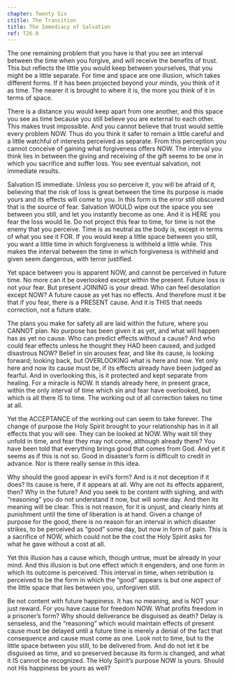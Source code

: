 ```yaml
---
chapter: Twenty Six
ctitle: The Transition
title: The Immediacy of Salvation
ref: T26.8
---
```


The one remaining problem that you have is that you see an interval
between the time when you forgive, and will receive the benefits of
trust. This but reflects the little you would keep between yourselves,
that you might be a little separate. For time and space are one
illusion, which takes different forms. If it has been projected beyond
your minds, you think of it as time. The nearer it is brought to where it
is, the more you think of it in terms of space.

There is a distance you would keep apart from one another, and this
space you see as time because you still believe you are external to each
other. This makes trust impossible. And you cannot believe that trust
would settle every problem NOW. Thus do you think it safer to remain a
little careful and a little watchful of interests perceived as separate.
From this perception you cannot conceive of gaining what forgiveness
offers NOW. The interval you think lies in between the giving and
receiving of the gift seems to be one in which you sacrifice and suffer
loss. You see eventual salvation, not immediate results.

Salvation IS immediate. Unless you so perceive it, you will be afraid of
it, believing that the risk of loss is great between the time its
purpose is made yours and its effects will come to you. In this form is
the error still obscured that is the source of fear. Salvation WOULD
wipe out the space you see between you still, and let you instantly
become as one. And it is HERE you fear the loss would lie. Do not
project this fear to time, for time is not the enemy that you perceive.
Time is as neutral as the body is, except in terms of what you see it
FOR. If you would keep a little space between you still, you want a
little time in which forgiveness is withheld a little while. This makes
the interval between the time in which forgiveness is withheld and given
seem dangerous, with terror justified.

Yet space between you is apparent NOW, and cannot be perceived in future
time. No more can it be overlooked except within the present. Future
loss is not your fear. But present JOINING is your dread. Who can feel
desolation except NOW? A future cause as yet has no effects. And
therefore must it be that if you fear, there is a PRESENT cause. And it
is THIS that needs correction, not a future state.

The plans you make for safety all are laid within the future, where you
CANNOT plan. No purpose has been given it as yet, and what will happen
has as yet no cause. Who can predict effects without a cause? And who
could fear effects unless he thought they HAD been caused, and judged
disastrous NOW? Belief in sin arouses fear, and like its cause, is
looking forward; looking back, but OVERLOOKING
what is here and now. Yet only here and now its cause must be, if its
effects already have been judged as fearful. And in overlooking this, is
it protected and kept separate from healing. For a miracle is NOW. It
stands already here, in present grace, within the only interval of time
which sin and fear have overlooked, but which is all there IS to time.
The working out of all correction takes no time at all.

Yet the ACCEPTANCE of the working out can seem to take forever. The
change of purpose the Holy Spirit brought to your relationship has in it
all effects that you will see. They can be looked at NOW. Why wait till
they unfold in time, and fear they may not come, although already there?
You have been told that everything brings good that comes from God. And
yet it seems as if this is not so. Good in disaster’s form is difficult
to credit in advance. Nor is there really sense in this idea.

Why should the good appear in evil’s form? And is it not deception if it
does? Its cause is here, if it appears at all. Why are not its effects
apparent, then? Why in the future? And you seek to be content with
sighing, and with “reasoning” you do not understand it now, but will
some day. And then its meaning will be clear. This is not reason, for it
is unjust, and clearly hints at punishment until the time of liberation
is at hand. Given a change of purpose for the good, there is no reason
for an interval in which disaster strikes, to be perceived as “good”
some day, but now in form of pain. This is a sacrifice of NOW, which
could not be the cost the Holy Spirit asks for what he gave without a
cost at all.

Yet this illusion has a cause which, though untrue, must be already in
your mind. And this illusion is but one effect which it engenders, and
one form in which its outcome is perceived. This interval in time, when
retribution is perceived to be the form in which the “good” appears is
but one aspect of the little space that lies between you, unforgiven
still.

Be not content with future happiness. It has no meaning, and is NOT your
just reward. For you have cause for freedom NOW. What profits freedom in
a prisoner’s form? Why should deliverance be disguised as death? Delay
is senseless, and the “reasoning” which would maintain effects of
present cause must be delayed until a future time is merely a denial of
the fact that consequence and cause must come as one. Look not to time,
but to the little space between you still, to be delivered from. And do
not let it be disguised as time, and so preserved because its form is
changed, and what it IS cannot be recognized. The Holy Spirit’s purpose
NOW is yours. Should not His happiness be yours as well?

